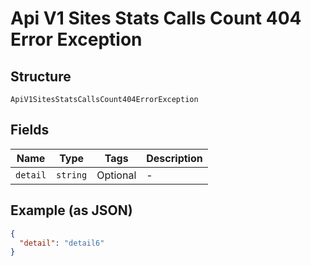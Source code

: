 
# Api V1 Sites Stats Calls Count 404 Error Exception

## Structure

`ApiV1SitesStatsCallsCount404ErrorException`

## Fields

| Name | Type | Tags | Description |
|  --- | --- | --- | --- |
| `detail` | `string` | Optional | - |

## Example (as JSON)

```json
{
  "detail": "detail6"
}
```

